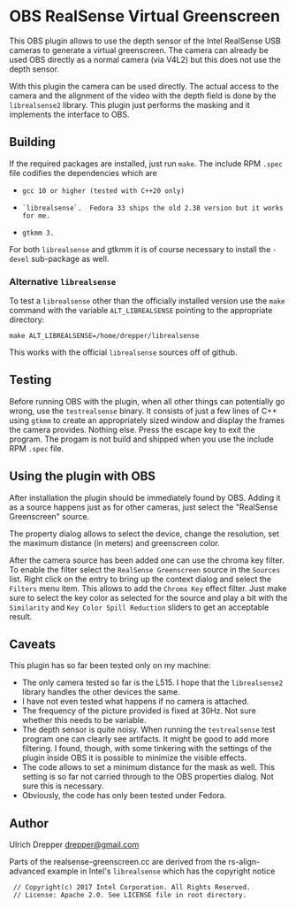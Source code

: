 OBS RealSense Virtual Greenscreen
=================================

This OBS plugin allows to use the depth sensor of the Intel RealSense USB cameras to
generate a virtual greenscreen.  The camera can already be used OBS directly as a
normal camera (via V4L2) but this does not use the depth sensor.

With this plugin the camera can be used directly.  The actual access to the camera
and the alignment of the video with the depth field is done by the `librealsense2`
library.  This plugin just performs the masking and it implements the interface to
OBS.


Building
--------

If the required packages are installed, just run `make`.  The include RPM `.spec`
file codifies the dependencies which are
-     gcc 10 or higher (tested with C++20 only)
-     `librealsense`.  Fedora 33 ships the old 2.38 version but it works for me.
-     gtkmm 3.

For both `librealsense` and gtkmm it is of course necessary to install the `-devel`
sub-package as well.


### Alternative `librealsense`

To test a `librealsense` other than the officially installed version use the
`make` command with the variable `ALT_LIBREALSENSE` pointing to the appropriate
directory:

    make ALT_LIBREALSENSE=/home/drepper/librealsense

This works with the official `librealsense` sources off of github.


Testing
-------

Before running OBS with the plugin, when all other things can potentially go wrong,
use the `testrealsense` binary.  It consists of just a few lines of C++ using
`gtkmm` to create an appropriately sized window and display the frames the camera
provides.  Nothing else.  Press the escape key to exit the program.  The progam
is not build and shipped when you use the include RPM `.spec` file.


Using the plugin with OBS
-------------------------

After installation the plugin should be immediately found by OBS.  Adding it as a source happens
just as for other cameras, just select the "RealSense Greenscreen" source.

The property dialog allows to select the device, change the resolution, set the
maximum distance (in meters) and greenscreen color.

After the camera source has been added one can use the chroma key filter.  To enable
the filter select the `RealSense Greenscreen` source in the `Sources` list.  Right
click on the entry to bring up the context dialog and select the `Filters` menu item.
This allows to add the `Chroma Key` effect filter.  Just make sure to select the
key color as selected for the source and play a bit with the `Similarity` and
`Key Color Spill Reduction` sliders to get an acceptable result.



Caveats
-------

This plugin has so far been tested only on my machine:

-    The only camera tested so far is the L515.  I hope that the `librealsense2`
     library handles the other devices the same.
-    I have not even tested what happens if no camera is attached.
-    The frequency of the picture provided is fixed at 30Hz.  Not sure
     whether this needs to be variable.
-    The depth sensor is quite noisy.  When running the `testrealsense`
     test program one can clearly see artifacts.  It might be good to
     add more filtering.  I found, though, with some tinkering with
     the settings of the plugin inside OBS it is possible to minimize
     the visible effects.
-    The code allows to set a minimum distance for the mask as well.  This
     setting is so far not carried through to the OBS properties dialog.
     Not sure this is necessary.
-    Obviously, the code has only been tested under Fedora.


Author
------
Ulrich Drepper <drepper@gmail.com>

Parts of the realsense-greenscreen.cc are derived from the rs-align-advanced
example in Intel's `librealsense` which has the copyright notice

     // Copyright(c) 2017 Intel Corporation. All Rights Reserved.
     // License: Apache 2.0. See LICENSE file in root directory.

